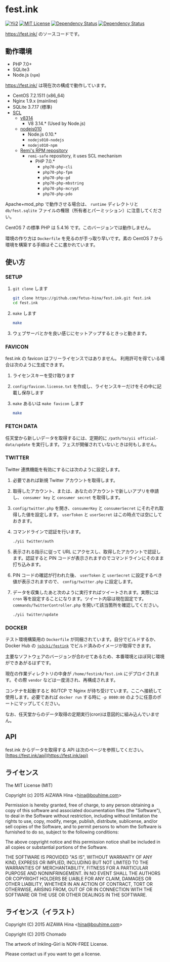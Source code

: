 fest.ink
========

[![Yii2](https://img.shields.io/badge/Powered_by-Yii_Framework-green.svg?style=flat)](http://www.yiiframework.com/)
[![MIT License](https://img.shields.io/github/license/fetus-hina/fest.ink.svg)](https://github.com/fetus-hina/fest.ink/blob/master/LICENSE)
[![Dependency Status](https://www.versioneye.com/user/projects/55d469e7265ff60022000dc9/badge.svg?style=flat)](https://www.versioneye.com/user/projects/55d469e7265ff60022000dc9)
[![Dependency Status](https://www.versioneye.com/user/projects/55d469e9265ff6001a000e50/badge.svg?style=flat)](https://www.versioneye.com/user/projects/55d469e9265ff6001a000e50)

https://fest.ink/ のソースコードです。

動作環境
--------

* PHP 7.0+
* SQLite3
* Node.js (`npm`)

https://fest.ink/ は現在次の構成で動作しています。

* CentOS 7.2.1511 (x86_64)
* Nginx 1.9.x (mainline)
* SQLite 3.7.17 (標準)
* [SCL](https://www.softwarecollections.org/)
    - [v8314](https://www.softwarecollections.org/en/scls/rhscl/v8314/)
        - V8 3.14.* (Used by Node.js)
    - [nodejs010](https://www.softwarecollections.org/en/scls/rhscl/nodejs010/)
        - Node.js 0.10.*
        - `nodejs010-nodejs`
        - `nodejs010-npm`
    * [Remi's RPM repository](http://rpms.famillecollet.com/)
        - `remi-safe` repository, it uses SCL mechanism
            - PHP 7.0.*
                - `php70-php-cli`
                - `php70-php-fpm`
                - `php70-php-gd`
                - `php70-php-mbstring`
                - `php70-php-mcrypt`
                - `php70-php-pdo`

Apache+mod_php で動作させる場合は、 `runtime` ディレクトリと `db/fest.sqlite` ファイルの権限（所有者とパーミッション）に注意してください。

CentOS 7 の標準 PHP は 5.4.16 です。このバージョンでは動作しません。

環境の作り方は `Dockerfile` を見るのが手っ取り早いです。素の CentOS 7 から環境を構築する手順はそこに書かれています。


使い方
------

### SETUP ###

1. `git clone` します

    ```sh
    git clone https://github.com/fetus-hina/fest.ink.git fest.ink
    cd fest.ink
    ```

2. `make` します

    ```sh
    make
    ```

3. ウェブサーバとかを良い感じにセットアップするときっと動きます。

### FAVICON ###

fest.ink の favicon はフリーライセンスではありません。
利用許可を得ている場合は次のように生成できます。

1. ライセンスキーを受け取ります

2. `config/favicon.license.txt` を作成し、ライセンスキーだけをその中に記載し保存します

3. `make` あるいは `make favicon` します

    ```sh
    make
    ```

### FETCH DATA ###

任天堂から新しいデータを取得するには、定期的に `/path/to/yii official-data/update` を実行します。フェスが開催されていないときは何もしません。


### TWITTER ###

Twitter 連携機能を有効にするには次のように設定します。

1. 必要であれば新規 Twitter アカウントを取得します。
2. 取得したアカウント、または、あなたのアカウントで新しいアプリを申請し、 `consumer key` と `consumer secret` を取得します。
3. `config/twitter.php` を開き、`consumerKey` と `consumerSecret` にそれぞれ取得した値を設定します。 `userToken` と `userSecret` はこの時点では空にしておきます。
4. コマンドラインで認証を行います。

    ```sh
    ./yii twitter/auth
    ```

5. 表示される指示に従って URL にアクセスし、取得したアカウントで認証します。認証すると PIN コードが表示されますのでコマンドラインにそのまま打ち込みます。
6. PIN コードの確認が行われた後、 `userToken` と `userSecret` に設定するべき値が表示されますので、 `config/twitter.php` に設定します。
7. データを収集したあと次のように実行すればツイートされます。実際には `cron` 等を設定することになります。ツイート内容は現在固定です。 `commands/TwitterController.php` を開いて該当箇所を確認してください。

    ```sh
    ./yii twitter/update
    ```


### DOCKER ###


テスト環境構築用の `Dockerfile` が同梱されています。自分でビルドするか、Docker Hub の [`jp3cki/festink`](https://hub.docker.com/r/jp3cki/festink/) でビルド済みのイメージが取得できます。

主要なソフトウェアのバージョンが合わせてあるため、本番環境とほぼ同じ環境ができあがるはずです。

現在の作業ディレクトリの中身が `/home/festink/fest.ink` にデプロイされます。その際 `vendor` などは一度消され、再構成されます。

コンテナを起動すると 80/TCP で Nginx が待ち受けています。ここへ接続して使用します。必要であれば `docker run` する時に `-p 8080:80` のように任意のポートにマップしてください。

なお、任天堂からのデータ取得の定期実行(cron)は意図的に組み込んでいません。


API
---

fest.ink からデータを取得する API は次のページを参照してください。
[https://fest.ink/api](https://fest.ink/api)


ライセンス
----------

The MIT License (MIT)

Copyright (c) 2015 AIZAWA Hina \<hina@bouhime.com\>

Permission is hereby granted, free of charge, to any person obtaining a copy
of this software and associated documentation files (the "Software"), to deal
in the Software without restriction, including without limitation the rights
to use, copy, modify, merge, publish, distribute, sublicense, and/or sell
copies of the Software, and to permit persons to whom the Software is
furnished to do so, subject to the following conditions:

The above copyright notice and this permission notice shall be included in all
copies or substantial portions of the Software.

THE SOFTWARE IS PROVIDED "AS IS", WITHOUT WARRANTY OF ANY KIND, EXPRESS OR
IMPLIED, INCLUDING BUT NOT LIMITED TO THE WARRANTIES OF MERCHANTABILITY,
FITNESS FOR A PARTICULAR PURPOSE AND NONINFRINGEMENT. IN NO EVENT SHALL THE
AUTHORS OR COPYRIGHT HOLDERS BE LIABLE FOR ANY CLAIM, DAMAGES OR OTHER
LIABILITY, WHETHER IN AN ACTION OF CONTRACT, TORT OR OTHERWISE, ARISING FROM,
OUT OF OR IN CONNECTION WITH THE SOFTWARE OR THE USE OR OTHER DEALINGS IN THE
SOFTWARE.


ライセンス（イラスト）
----------------------

Copyright (C) 2015 AIZAWA Hina \<hina@bouhime.com\>

Copyright (C) 2015 Chomado

The artwork of Inkling-Girl is NON-FREE License.

Please contact us if you want to get a license.
